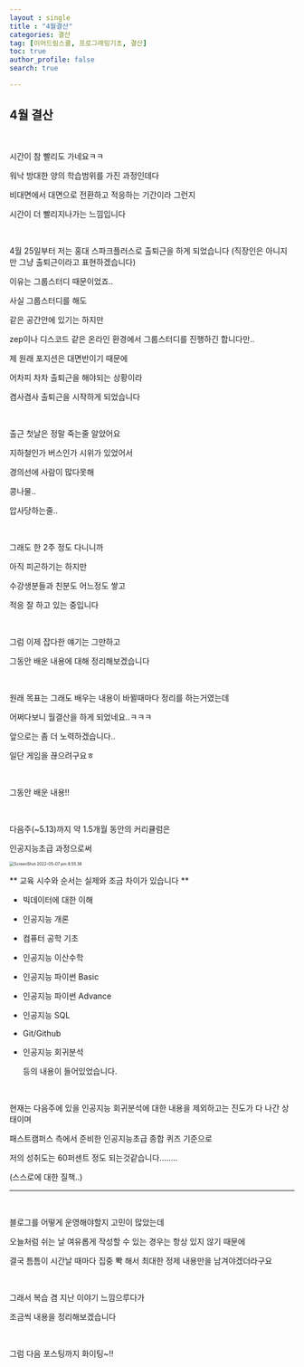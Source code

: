 ```yaml
---
layout : single
title : "4월결산"
categories: 결산
tag: [이어드림스쿨, 프로그래밍기초, 결산]
toc: true
author_profile: false
search: true

---
```




## 4월 결산



<br/>

시간이 참 빨리도 가네요ㅋㅋ 

워낙 방대한 양의 학습범위를 가진 과정인데다

비대면에서 대면으로 전환하고 적응하는 기간이라 그런지

시간이 더 빨리지나가는 느낌입니다

<br/>

4월 25일부터 저는 홍대 스파크플러스로 출퇴근을 하게 되었습니다 (직장인은 아니지만 그냥 출퇴근이라고 표현하겠습니다)

이유는 그룹스터디 때문이었죠..

사실 그룹스터디를 해도 

같은 공간안에 있기는 하지만

zep이나 디스코드 같은 온라인 환경에서 그룹스터디를 진행하긴 합니다만..

제 원래 포지션은 대면반이기 때문에

어차피 차차 출퇴근을 해야되는 상황이라

겸사겸사 출퇴근을 시작하게 되었습니다

<br/>

출근 첫날은 정말 죽는줄 알았어요

지하철인가 버스인가 시위가 있었어서

경의선에 사람이 많다못해

콩나물..

압사당하는줄..

<br/>

그래도 한 2주 정도 다니니까

아직 피곤하기는 하지만

수강생분들과 친분도 어느정도 쌓고

적응 잘 하고 있는 중입니다

<br/>

그럼 이제 잡다한 얘기는 그만하고

그동안 배운 내용에 대해 정리해보겠습니다

<br/>

원래 목표는 그래도 배우는 내용이 바뀔때마다 정리를 하는거였는데

어쩌다보니 월결산을 하게 되었네요..ㅋㅋㅋ

앞으로는 좀 더 노력하겠습니다..

일단 게임을 끊으려구요ㅎ

<br/>

그동안 배운 내용!!

<br/>

다음주(~5.13)까지 약 1.5개월 동안의 커리큘럼은

인공지능초급 과정으로써

<img src="../../images/2022-05-07-4월결산/ScreenShot 2022-05-07 pm 8.55.38.png" alt="ScreenShot 2022-05-07 pm 8.55.38" style="zoom:50%;" />

 ** 교육 시수와 순서는 실제와 조금 차이가 있습니다 **

* 빅데이터에 대한 이해 

* 인공지능 개론 

* 컴퓨터 공학 기초 

* 인공지능 이산수학

* 인공지능 파이썬 Basic

* 인공지능 파이썬 Advance

* 인공지능 SQL

* Git/Github

* 인공지능 회귀분석 

  등의 내용이 들어있었습니다.

<br/>

현재는 다음주에 있을 인공지능 회귀분석에 대한 내용을 제외하고는 진도가 다 나간 상태이며

패스트캠퍼스 측에서 준비한 인공지능초급 종합 퀴즈 기준으로

저의 성취도는 60퍼센트 정도 되는것같습니다........

(스스로에 대한 질책..)

---

<br/>

블로그를 어떻게 운영해야할지 고민이 많았는데

오늘처럼 쉬는 날 여유롭게 작성할 수 있는 경우는 항상 있지 않기 때문에

결국 틈틈이 시간날 때마다 집중 뽝 해서 최대한 정제 내용만을 남겨야겠더라구요

<br/>

그래서 복습 겸 지난 이야기 느낌으루다가

조금씩 내용을 정리해보겠습니다

<br/>

그럼 다음 포스팅까지 화이팅~!!

 